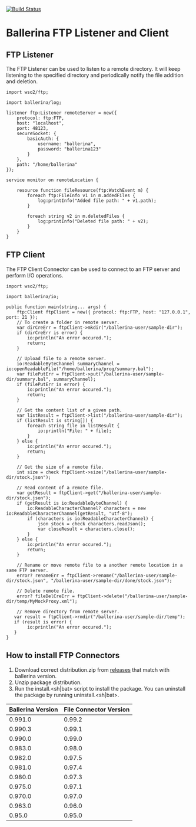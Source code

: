 [![Build Status](https://travis-ci.org/wso2-ballerina/module-ftp.svg?branch=master)](https://travis-ci.org/wso2-ballerina/module-ftp)

# **Ballerina FTP Listener and Client**

## FTP Listener
The FTP Listener can be used to listen to a remote directory. It will keep listening to the specified directory and periodically notify the file addition and deletion.

```ballerina
import wso2/ftp;

import ballerina/log;

listener ftp:Listener remoteServer = new({
    protocol: ftp:FTP,
    host: "localhost",
    port: 48123,
    secureSocket: {
        basicAuth: {
            username: "ballerina",
            password: "ballerina123"
        }
    },
    path: "/home/ballerina"
});

service monitor on remoteLocation {

    resource function fileResource(ftp:WatchEvent m) {
        foreach ftp:FileInfo v1 in m.addedFiles {
            log:printInfo("Added file path: " + v1.path);
        }
        
        foreach string v2 in m.deletedFiles {
            log:printInfo("Deleted file path: " + v2);
        }
    }
}
```

## FTP Client
The FTP Client Connector can be used to connect to an FTP server and perform I/O operations.

```ballerina
import wso2/ftp;

import ballerina/io;
    
public function main(string... args) {
    ftp:Client ftpClient = new({ protocol: ftp:FTP, host: "127.0.0.1", port: 21 });
    // To create a folder in remote server.
    var dirCreErr = ftpClient->mkdir("/ballerina-user/sample-dir");
    if (dirCreErr is error) {
        io:println("An error occured.");
        return;
    }
    
    // Upload file to a remote server.
    io:ReadableByteChannel summaryChannel = io:openReadableFile("/home/ballerina/prog/summary.bal");
    var filePutErr = ftpClient->put("/ballerina-user/sample-dir/summary.bal", summaryChannel);    
    if (filePutErr is error) {
        io:println("An error occured.");
        return;
    }
    
    // Get the content list of a given path.
    var listResult = ftpClient->list("/ballerina-user/sample-dir");
    if (listResult is string[]) {
        foreach string file in listResult {
            io:println("File: " + file);
        }
    } else {
        io:println("An error occured.");
        return;
    }
    
    // Get the size of a remote file.
    int size = check ftpClient->size("/ballerina-user/sample-dir/stock.json");
    
    // Read content of a remote file.
    var getResult = ftpClient->get("/ballerina-user/sample-dir/stock.json");
    if (getResult is io:ReadableByteChannel) {
        io:ReadableCharacterChannel? characters = new io:ReadableCharacterChannel(getResult, "utf-8");
        if (characters is io:ReadableCharacterChannel) {
            json stock = check characters.readJson();
            var closeResult = characters.close();
        }
    } else {
        io:println("An error occured.");
        return;
    }
    
    // Rename or move remote file to a another remote location in a same FTP server.
    error? renameErr = ftpClient->rename("/ballerina-user/sample-dir/stock.json", "/ballerina-user/sample-dir/done/stock.json");
    
    // Delete remote file.
    error? fileDelCreErr = ftpClient->delete("/ballerina-user/sample-dir/temp/MyMockProxy.xml");
    
    // Remove directory from remote server.
   var result = ftpClient->rmdir("/ballerina-user/sample-dir/temp");
   if (result is error) {
        io:println("An error occured."); 
   }
}
```

## How to install FTP Connectors

1. Download correct distribution.zip from [releases](https://github.com/wso2-ballerina/module-ftp/releases) that match with ballerina 
  version.
2. Unzip package distribution.
3. Run the install.<sh|bat> script to install the package. You can uninstall the package by running uninstall.<sh|bat>.

| Ballerina Version | File Connector Version |
| ----------------- | ---------------------- |
| 0.991.0| 0.99.2 |
| 0.990.3| 0.99.1 |
| 0.990.0| 0.99.0 |
| 0.983.0| 0.98.0 |
| 0.982.0| 0.97.5 |
| 0.981.0| 0.97.4 |
| 0.980.0| 0.97.3 |
| 0.975.0| 0.97.1 |
| 0.970.0| 0.97.0 |
| 0.963.0| 0.96.0 |
| 0.95.0 | 0.95.0 |
